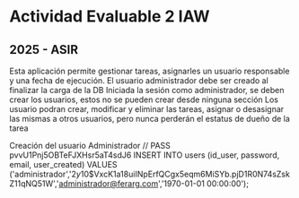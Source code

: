 # Actividad Evaluable 2 IAW
## 2025 - ASIR

Esta aplicación permite gestionar tareas, asignarles un usuario responsable y una fecha de ejecución.
El usuario administrador debe ser creado al finalizar la carga de la DB
Iniciada la sesión como administrador, se deben crear los usuarios, estos no se pueden crear desde ninguna sección
Los usuario podran crear, modificar y eliminar las tareas, asignar o desasignar las mismas a otros usuarios, pero nunca perderán el estatus de dueño de la tarea

Creación del usuario Administrador // PASS pvvU1Pnj5OBTeFJXHsr5aT4sdJ6
INSERT INTO users (id_user, password, email, user_created) VALUES ('administrador','$2y$10$VxcK1a18uiINpErfQCgx5eqm6MiSYb.pjD1R0N74sZskZ11qNQ51W','administrador@ferarg.com','1970-01-01 00:00:00');
